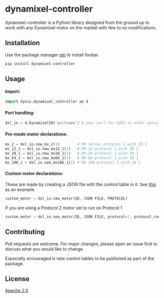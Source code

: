 # dynamixel-controller

dynamixel-controller is a Python library designed from the ground up to work with any Dynamixel motor on the market with few to no modifications.

## Installation

Use the package manager [pip](https://pip.pypa.io/en/stable/) to install foobar.

```bash
pip install dynamixel-controller
```

## Usage
#### Import:
```python
import dynio.dynamixel_controller as d
```

#### Port handling:
```python
dxl_io = d.DynamixelIO('portname') # your port for U2D2 or other serial device
```

#### Pre-made motor declarations:
```python
mx_2 = dxl_io.new_mx_2(1)        # MX series protocol 2 with ID 1
mx_12_1 = dxl_io.new_mx12_1(1)   # MX-12 protocol 1 with ID 1
mx_28_1 = dxl_io.new_mx28_1(1)   # MX-28 protocol 1 with ID 1
mx_64_1 = dxl_io.new_mx64_1(1)   # MX-64 protocol 1 with ID 1
mx_106_1 = dxl_io.new_mx106_1(1) # MX-106 protocol 1 with ID 1
```

#### Custom motor declarations:
These are made by creating a JSON file with the control table in it. 
See [this](https://github.com/Jyumpp/dynamixel-controller/blob/master/dynio/DynamixelJSON/MX_Protocol_2.json) as an example.
```python
custom_motor = dxl_io.new_motor(ID, JSON FILE, PROTOCOL)
```
If you are using a Protocol 2 motor set to run on Protocol 1
```python
custom_motor = dxl_io.new_motor(ID, JSON FILE, protocol=1, protocol_control_table=2)
```


## Contributing
Pull requests are welcome. For major changes, please open an issue first to discuss what you would like to change.

Especially encouraged is new control tables to be published as part of the package.

## License
[Apache 2.0](https://choosealicense.com/licenses/apache-2.0/)